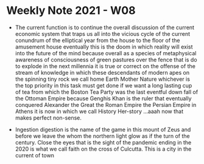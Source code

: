 # Weekly Note 2021 - W08
- The current function is to continue the overall discussion of the current economic system that traps us all into the vicious cycle of the current conundrum of the elliptical year from the house to the floor of the amusement house eventually this is the doom in which reality will exist into the future of the mind because overall as a species of metaphysical awareness of consciousness of green pastures over the fence that is do to explode in the next millennia it is true or correct on the offense of the stream of knowledge in which these descendants of modern apes on the spinning tiny rock we call home Earth Mother Nature whichever is the top priority in this task must get done if we want a long lasting cup of tea from which the Boston Tea Party was the last eventful down fall of the Ottoman Empire because Genghis Khan is the ruler that eventually conquered Alexander the Great the Roman Empire the Persian Empire in Athens it is now in which we call History Her-story ...aaah now that makes perfect non-sense. 

- Ingestion digestion is the name of the game in this mount of Zeus and before we leave the whom the northern light glow as if the turn of the century. Close the eyes that is the sight of the pandemic ending in the 2020 is what we call faith on the cross of Culcutta. This is a city in the current of town 
